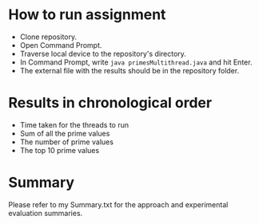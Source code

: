 # How to run assignment
- Clone repository.
- Open Command Prompt.
- Traverse local device to the repository's directory.
- In Command Prompt, write `java primesMultithread.java` and hit Enter.
- The external file with the results should be in the repository folder.

# Results in chronological order
- Time taken for the threads to run
- Sum of all the prime values
- The number of prime values
- The top 10 prime values

 # Summary
 Please refer to my Summary.txt for the approach and experimental 
 evaluation summaries.
